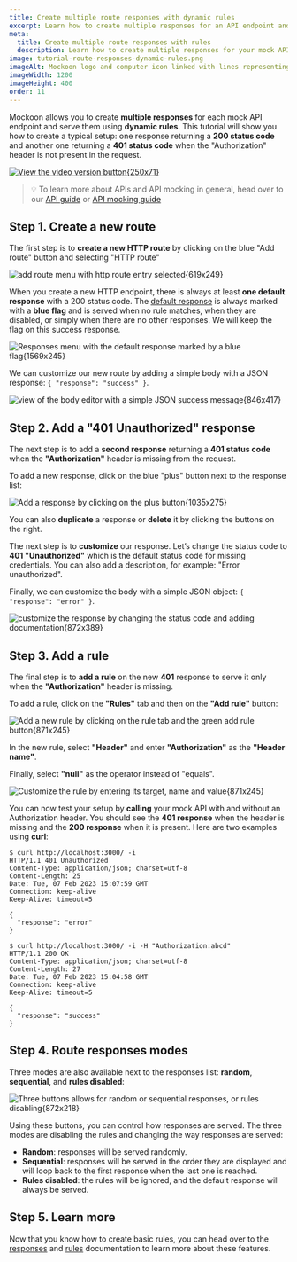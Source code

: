 ```yaml
---
title: Create multiple route responses with dynamic rules
excerpt: Learn how to create multiple responses for an API endpoint and serve them using dynamic rules
meta:
  title: Create multiple route responses with rules
  description: Learn how to create multiple responses for your mock API endpoint and serve them using Mockoon's dynamic rules system
image: tutorial-route-responses-dynamic-rules.png
imageAlt: Mockoon logo and computer icon linked with lines representing routes
imageWidth: 1200
imageHeight: 400
order: 11
---
```


Mockoon allows you to create **multiple responses** for each mock API endpoint and serve them using **dynamic rules**. This tutorial will show you how to create a typical setup: one response returning a **200 status code** and another one returning a **401 status code** when the "Authorization" header is not present in the request.

[![View the video version button{250x71}](/images/view-video-btn-250.png)](https://youtu.be/HDGeslYAEAc)

> 💡 To learn more about APIs and API mocking in general, head over to our [API guide](/articles/api-guide-what-are-api/) or [API mocking guide](/articles/what-is-api-mocking/)

## Step 1. Create a new route

The first step is to **create a new HTTP route** by clicking on the blue "Add route" button and selecting "HTTP route"

![add route menu with http route entry selected{619x249}](/images/tutorials/route-responses-rules/add-http-route.png)

When you create a new HTTP endpoint, there is always at least **one default response** with a 200 status code. The [default response](docs:route-responses/multiple-responses#default-route-response) is always marked with a **blue flag** and is served when no rule matches, when they are disabled, or simply when there are no other responses. We will keep the flag on this success response.

![Responses menu with the default response marked by a blue flag{1569x245}](/images/tutorials/route-responses-rules/default-route-response-blue-flag.png)

We can customize our new route by adding a simple body with a JSON response: `{ "response": "success" }`.

![view of the body editor with a simple JSON success message{846x417}](/images/tutorials/route-responses-rules/custom-json-body.png)

## Step 2. Add a "401 Unauthorized" response

The next step is to add a **second response** returning a **401 status code** when the **"Authorization"** header is missing from the request.

To add a new response, click on the blue "plus" button next to the response list:

![Add a response by clicking on the plus button{1035x275}](/images/tutorials/route-responses-rules/add-new-response.png)

You can also **duplicate** a response or **delete** it by clicking the buttons on the right.

The next step is to **customize** our response. Let’s change the status code to **401 "Unauthorized"** which is the default status code for missing credentials.
You can also add a description, for example: "Error unauthorized".

Finally, we can customize the body with a simple JSON object: `{ "response": "error" }`.

![customize the response by changing the status code and adding documentation{872x389}](/images/tutorials/route-responses-rules/error-response-customized.png)

## Step 3. Add a rule

The final step is to **add a rule** on the new **401** response to serve it only when the **"Authorization"** header is missing.

To add a rule, click on the **"Rules"** tab and then on the **"Add rule"** button:

![Add a new rule by clicking on the rule tab and the green add rule button{871x245}](/images/tutorials/route-responses-rules/add-rule.png)

In the new rule, select **"Header"** and enter **"Authorization"** as the **"Header name"**.

Finally, select **"null"** as the operator instead of "equals".

![Customize the rule by entering its target, name and value{871x245}](/images/tutorials/route-responses-rules/new-rule-customized.png)

You can now test your setup by **calling** your mock API with and without an Authorization header. You should see the **401 response** when the header is missing and the **200 response** when it is present. Here are two examples using **curl**:

```sh-sessions
$ curl http://localhost:3000/ -i
HTTP/1.1 401 Unauthorized
Content-Type: application/json; charset=utf-8
Content-Length: 25
Date: Tue, 07 Feb 2023 15:07:59 GMT
Connection: keep-alive
Keep-Alive: timeout=5

{
  "response": "error"
}
```

```sh-sessions
$ curl http://localhost:3000/ -i -H "Authorization:abcd"
HTTP/1.1 200 OK
Content-Type: application/json; charset=utf-8
Content-Length: 27
Date: Tue, 07 Feb 2023 15:04:58 GMT
Connection: keep-alive
Keep-Alive: timeout=5

{
  "response": "success"
}
```

## Step 4. Route responses modes

Three modes are also available next to the responses list: **random**, **sequential**, and **rules disabled**:

![Three buttons allows for random or sequential responses, or rules disabling{872x218}](/images/tutorials/route-responses-rules/route-responses-modes.png)

Using these buttons, you can control how responses are served. The three modes are disabling the rules and changing the way responses are served:

- **Random**: responses will be served randomly.
- **Sequential**: responses will be served in the order they are displayed and will loop back to the first response when the last one is reached.
- **Rules disabled**: the rules will be ignored, and the default response will always be served.

## Step 5. Learn more

Now that you know how to create basic rules, you can head over to the [responses](docs:route-responses/multiple-responses) and [rules](docs:route-responses/dynamic-rules) documentation to learn more about these features.
